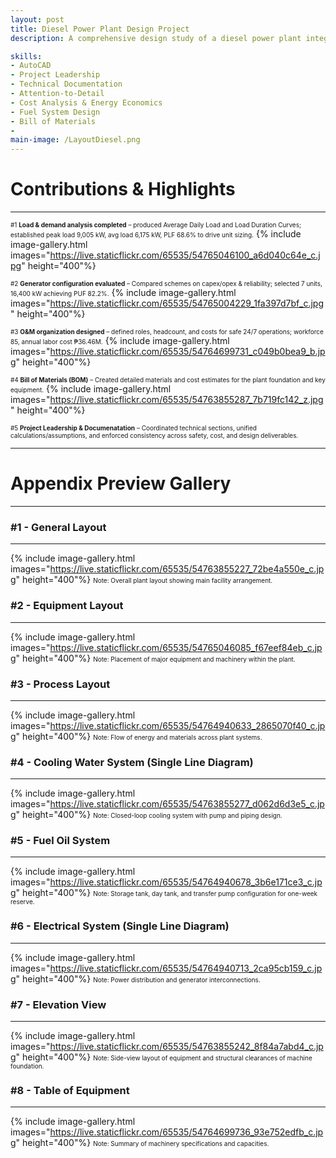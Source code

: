 ```yaml
---
layout: post
title: Diesel Power Plant Design Project
description: A comprehensive design study of a diesel power plant integrating renewable energy considerations. The project covered demand analysis, generator sizing, cooling systems, fuel storage, foundation design, maintenance planning, and cost evaluation. The work demonstrated both technical design and project management, ensuring the plant’s efficiency, safety, and economic feasibility.

skills: 
- AutoCAD 
- Project Leadership
- Technical Documentation
- Attention-to-Detail
- Cost Analysis & Energy Economics
- Fuel System Design
- Bill of Materials
- 
main-image: /LayoutDiesel.png
---
```

# Contributions & Highlights
---
<span style="font-size: 10px"> #1 **Load & demand analysis completed** – produced Average Daily Load and Load Duration Curves; established peak load 9,005 kW, avg load 6,175 kW, PLF 68.6% to drive unit sizing.</span> {% include image-gallery.html 
images="https://live.staticflickr.com/65535/54765046100_a6d040c64e_c.jpg" height="400"%}

<span style="font-size: 10px"> #2 **Generator configuration evaluated** – Compared schemes on capex/opex & reliability; selected 7 units, 16,400 kW achieving PUF 82.2%.</span> {% include image-gallery.html 
images="https://live.staticflickr.com/65535/54765004229_1fa397d7bf_c.jpg" height="400"%}

<span style="font-size: 10px"> #3 **O&M organization designed** – defined roles, headcount, and costs for safe 24/7 operations; workforce 85, annual labor cost ₱36.46M.</span> {% include image-gallery.html 
images="https://live.staticflickr.com/65535/54764699731_c049b0bea9_b.jpg" height="400"%}

<span style="font-size: 10px"> #4 **Bill of Materials (BOM)** – Created detailed materials and cost estimates for the plant foundation and key equipment.</span> {% include image-gallery.html 
images="https://live.staticflickr.com/65535/54763855287_7b719fc142_z.jpg" height="400"%}

<span style="font-size: 10px"> #5 **Project Leadership & Documenatation** – Coordinated technical sections, unified calculations/assumptions, and enforced consistency across safety, cost, and design deliverables.</span>

---
# Appendix Preview Gallery
---
### #1 - General Layout
---
{% include image-gallery.html 
images="https://live.staticflickr.com/65535/54763855227_72be4a550e_c.jpg" height="400"%}
<span style="font-size: 10px">Note: Overall plant layout showing main facility arrangement.</span>

### #2 - Equipment Layout
---
{% include image-gallery.html 
images="https://live.staticflickr.com/65535/54765046085_f67eef84eb_c.jpg" height="400"%}
<span style="font-size: 10px">Note: Placement of major equipment and machinery within the plant.</span>

### #3 - Process Layout
---
{% include image-gallery.html 
images="https://live.staticflickr.com/65535/54764940633_2865070f40_c.jpg" height="400"%}
<span style="font-size: 10px">Note: Flow of energy and materials across plant systems.</span>

### #4 - Cooling Water System (Single Line Diagram)
---
{% include image-gallery.html 
images="https://live.staticflickr.com/65535/54763855277_d062d6d3e5_c.jpg" height="400"%}
<span style="font-size: 10px">Note: Closed-loop cooling system with pump and piping design.</span>

### #5 - Fuel Oil System
---
{% include image-gallery.html 
images="https://live.staticflickr.com/65535/54764940678_3b6e171ce3_c.jpg" height="400"%}
<span style="font-size: 10px">Note: Storage tank, day tank, and transfer pump configuration for one-week reserve.</span>

### #6 - Electrical System (Single Line Diagram)
---
{% include image-gallery.html 
images="https://live.staticflickr.com/65535/54764940713_2ca95cb159_c.jpg" height="400"%}
<span style="font-size: 10px">Note: Power distribution and generator interconnections.</span>

### #7 - Elevation View
---
{% include image-gallery.html 
images="https://live.staticflickr.com/65535/54763855242_8f84a7abd4_c.jpg" height="400"%}
<span style="font-size: 10px">Note: Side-view layout of equipment and structural clearances of machine foundation.</span>

### #8 - Table of Equipment
---
{% include image-gallery.html 
images="https://live.staticflickr.com/65535/54764699736_93e752edfb_c.jpg" height="400"%}
<span style="font-size: 10px">Note: Summary of machinery specifications and capacities.</span>
